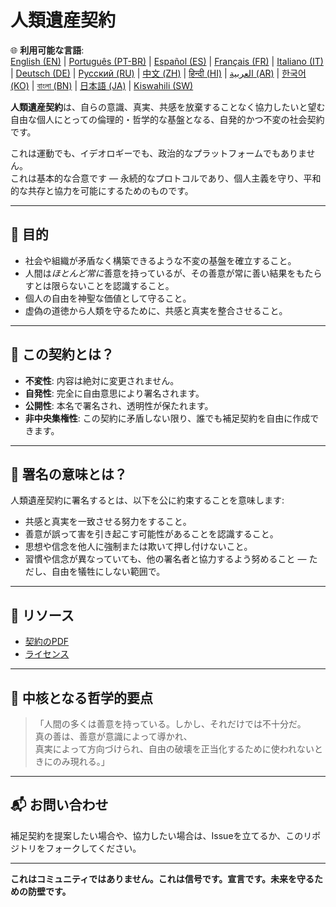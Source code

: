
# 人類遺産契約

🌐 **利用可能な言語**:  
[English (EN)](./index.md) | [Português (PT-BR)](./README_pt-BR.md) | [Español (ES)](./README_es.md) | [Français (FR)](./README_fr.md) | [Italiano (IT)](./README_it.md) | [Deutsch (DE)](./README_de.md) | [Русский (RU)](./README_ru.md) | [中文 (ZH)](./README_zh.md) | [हिन्दी (HI)](./README_hi.md) | [العربية (AR)](./README_ar.md) | [한국어 (KO)](./README_ko.md) | [বাংলা (BN)](./README_bn.md) | [日本語 (JA)](./README_ja.md) | [Kiswahili (SW)](./README_sw.md)

**人類遺産契約**は、自らの意識、真実、共感を放棄することなく協力したいと望む自由な個人にとっての倫理的・哲学的な基盤となる、自発的かつ不変の社会契約です。

これは運動でも、イデオロギーでも、政治的なプラットフォームでもありません。  
これは基本的な合意です — 永続的なプロトコルであり、個人主義を守り、平和的な共存と協力を可能にするためのものです。

---

## 🌱 目的

- 社会や組織が矛盾なく構築できるような不変の基盤を確立すること。
- 人間は*ほとんど常に*善意を持っているが、その善意が常に善い結果をもたらすとは限らないことを認識すること。
- 個人の自由を神聖な価値として守ること。
- 虚偽の道徳から人類を守るために、共感と真実を整合させること。

---

## 📜 この契約とは？

- **不変性**: 内容は絶対に変更されません。
- **自発性**: 完全に自由意思により署名されます。
- **公開性**: 本名で署名され、透明性が保たれます。
- **非中央集権性**: この契約に矛盾しない限り、誰でも補足契約を自由に作成できます。

---

## 🔏 署名の意味とは？

人類遺産契約に署名するとは、以下を公に約束することを意味します:

- 共感と真実を一致させる努力をすること。
- 善意が誤って害を引き起こす可能性があることを認識すること。
- 思想や信念を他人に強制または欺いて押し付けないこと。
- 習慣や信念が異なっていても、他の署名者と協力するよう努めること — ただし、自由を犠牲にしない範囲で。

---

## 📎 リソース

- [契約のPDF](./assets/pdfs/Jinrui_Isan_Keiyaku.pdf)
- [ライセンス](./LICENSE)

---

## 🧠 中核となる哲学的要点

> 「人間の多くは善意を持っている。しかし、それだけでは不十分だ。  
> 真の善は、善意が意識によって導かれ、  
> 真実によって方向づけられ、自由の破壊を正当化するために使われないときにのみ現れる。」

---

## 📬 お問い合わせ

補足契約を提案したい場合や、協力したい場合は、Issueを立てるか、このリポジトリをフォークしてください。

---

**これはコミュニティではありません。これは信号です。宣言です。未来を守るための防壁です。**
